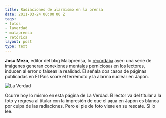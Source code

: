 ```yaml
---
title: Radiaciones de alarmismo en la prensa
date: 2011-03-24 00:00:00 Z
tags:
- fotos
- laverdad
- malaprensa
- retórica
layout: post
type: text
---
```


**Josu Mezo**, editor del blog Malaprensa, lo [recordaba](http://www.malaprensa.com/2011/03/de-hiroshima-fukushima-pasando-por-el.html "Fukushima e Hiroshima") ayer: una serie de imágenes generan conexiones mentales perniciosas en los lectores, inducen al error o falsean la realidad. Él señala dos casos de páginas publicadas en El País sobre el terremoto y la alarma nuclear en Japón.

![La Verdad](https://lh3.googleusercontent.com/-eQprv5iN68M/UaTvyALZihI/AAAAAAAADf0/VM15rd-aLog/w500-h373-no/laverdad.jpg)

Ocurre hoy lo mismo en esta página de La Verdad. El lector va del titular a la foto y regresa al titular con la impresión de que el agua en Japón es blanca por culpa de las radiaciones. Pero el pie de foto viene en su rescate. Si lo lee.